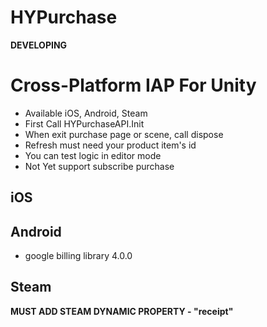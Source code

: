 # HYPurchase

**DEVELOPING**

# Cross-Platform IAP For Unity
- Available iOS, Android, Steam
- First Call HYPurchaseAPI.Init
- When exit purchase page or scene, call dispose
- Refresh must need your product item's id
- You can test logic in editor mode
- Not Yet support subscribe purchase




## iOS
## Android
- google billing library 4.0.0
## Steam

  **MUST ADD STEAM DYNAMIC PROPERTY - "receipt"**

